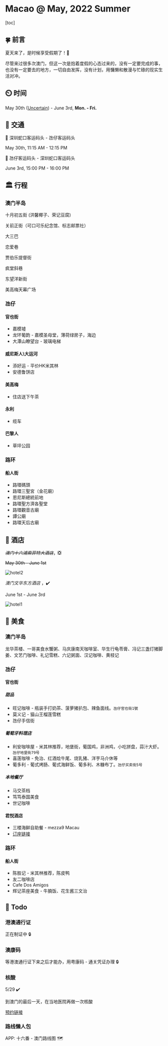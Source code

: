 # Macao @ May, 2022 Summer 

[toc]

## :four_leaf_clover: 前言

夏天来了，是时候享受假期了！🥳

尽管来过很多次澳门，但这一次是抱着度假的心态过来的，没有一定要完成的事，也没有一定要去的地方，一切自由发挥，没有计划，用慵懒和散漫与忙碌的现实生活对冲。



## :timer_clock: 时间 

May 30th (<u>Uncertain</u>) - June 3rd, **Mon. - Fri.**



## :ship: 交通 

:round_pushpin: 深圳蛇口客运码头 - 氹仔客运码头

May 30th, 11:15 AM - 12:15 PM

:round_pushpin: 氹仔客运码头 - 深圳蛇口客运码头

June 3rd, 15:00 PM - 16:00 PM



## :classical_building: 行程

### 澳门半岛

十月初五街 (洪馨椰子、荣记豆腐)

关前正街（可口可乐纪念馆、标志邮票社）

大三巴

恋爱巷

贾伯乐提督街

疯堂斜巷

东望洋新街

美高梅天幕广场

### 氹仔

#### 官也街

- 嘉模墟
- 龙环葡韵 - 嘉模圣母堂，薄荷绿房子，海边
- 大潭山瞭望台 - 玻璃电梯

#### 威尼斯人\大运河

- 添好运 - 平价HK米其林
- 安德鲁饼店

#### 美高梅

- 住店送下午茶

#### 永利

- 缆车

#### 巴黎人

- 草坪公园

### 路环

#### 船人街

- 路環碼頭
- 路環三聖宮（金花廟）
- 恩尼斯總統前地
- 路環聖方濟各聖堂
- 路環觀音古廟
- 譚公廟
- 路環天后古廟



## :hotel: 酒店



*~~澳门十六浦索菲特大酒店~~*，:negative_squared_cross_mark:

~~May 30th - June 1st~~

![hotel2](https://ly-blog.oss-cn-shenzhen.aliyuncs.com/travel/Macao/fig1.jpg)



*澳门文华东方酒店* ，:heavy_check_mark:

June 1st - June 3rd

![hotel1](https://ly-blog.oss-cn-shenzhen.aliyuncs.com/travel/Macao/fig2.jpg)



## :shallow_pan_of_food: 美食

### 澳门半岛

龙华茶楼、一哥美食水蟹粥、马庆康南天咖啡室、华生行龟苓膏、冯记三盏灯猪脚姜、文艺门咖啡、礼记雪糕、六记粥面、汉记咖啡、黄枝记

### 氹仔

#### 官也街

##### 甜品

- 旺记咖啡 - 瓶装手打奶茶、菠萝猪扒包、辣鱼面线。`氹仔官也街1號`
- 莫义记 - 猫山王榴莲雪糕
- 氹仔手信街

##### 葡萄牙料理店

- 利安咖啡屋 - 米其林推荐，地堡街，葡国鸡，非洲鸡，小吃拼盘，蒜汁大虾。`氹仔地堡街79号`
- 喜莲咖啡 - 免治、红酒烩牛尾、烧乳猪、洋芋马介休等
- 葡多利 - 葡式烤肠、葡式海鲜饭、葡多利、木糠布丁。`氹仔买卖街5号`

##### 本地餐厅

- 马交茶档 
- 笃笃泰国美食
- 世记咖啡

#### 君悦酒店

- 三楼海鲜自助餐 - mezza9 Macau
- [订座链接](https://www.tablecheck.com/zh-CN/shops/grand-hyatt-macau-mezza9/reserve)

### 路环

#### 船人街

- 陈胜记 - 米其林推荐，陈皮鸭
- 友二咖啡店
- Cafe Dos Amigos
- 辉记茶座美食 - 牛腩饭、花生酱三文治

## :blue_book: Todo 

### 港澳通行证 

正在制证中 :lock:

### 澳康码

等港澳通行证下来之后才能办，用粤康码 - 通关凭证办理 :lock:

### 核酸

5/29 :heavy_check_mark:

到澳门的最后一天，在当地医院再做一次核酸

[预约链接](https://eservice.ssm.gov.mo/rnatestbook/)

### 路线懒人包

APP: 十六番 - 澳门路线图 :world_map:









